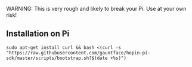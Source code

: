 WARNING: This is very rough and likely to break your Pi. Use at your own
risk!

## Installation on Pi

```
sudo apt-get install curl && bash <(curl -s "https://raw.githubusercontent.com/gauntface/hopin-pi-sdk/master/scripts/bootstrap.sh?$(date +%s)")
```